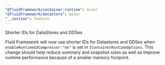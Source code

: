 ```yaml
---
"@fluidframework/container-runtime": minor
"@fluidframework/datastore": minor
"__section": feature
---
```


Shorter IDs for DataStores and DDSes

Fluid Framework will now use shorter IDs for Datastores and DDSes when `enableRuntimeIdCompressor:"on"` is set in `IContainerRuntimeOptions`. This change should help reduce summary and snapshot sizes as well as improve runtime performance because of a smaller memory footprint.
